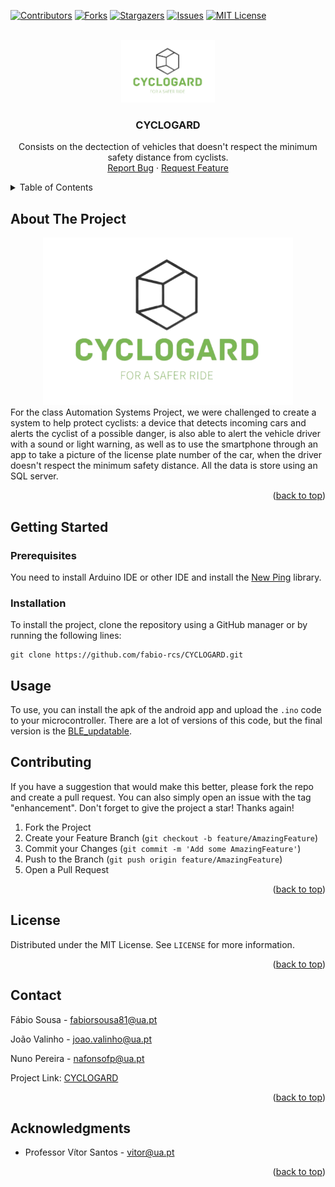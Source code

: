 <!-- Improved compatibility of back to top link: See: https://github.com/othneildrew/Best-README-Template/pull/73 -->
<a name="readme-top"></a>
<!--
*** Thanks for checking out the Best-README-Template. If you have a suggestion
*** that would make this better, please fork the repo and create a pull request
*** or simply open an issue with the tag "enhancement".
*** Don't forget to give the project a star!
*** Thanks again! Now go create something AMAZING! :D
-->



<!-- PROJECT SHIELDS -->
<!--
*** I'm using markdown "reference style" links for readability.
*** Reference links are enclosed in brackets [ ] instead of parentheses ( ).
*** See the bottom of this document for the declaration of the reference variables
*** for contributors-url, forks-url, etc. This is an optional, concise syntax you may use.
*** https://www.markdownguide.org/basic-syntax/#reference-style-links
-->
[![Contributors][contributors-shield]][contributors-url]
[![Forks][forks-shield]][forks-url]
[![Stargazers][stars-shield]][stars-url]
[![Issues][issues-shield]][issues-url]
[![MIT License][license-shield]][license-url]



<!-- PROJECT LOGO -->
<br />
<div align="center">
  <a href="https://github.com/fabio-rcs/CYCLOGARD">
    <img src="Docs/logo.png" alt="Logo" width="150" height="100">
  </a>

<h3 align="center">CYCLOGARD</h3>

  <p align="center">
    Consists on the dectection of vehicles that doesn't respect the minimum safety distance from cyclists.
    <br />
    <a href="https://github.com/fabio-rcs/CYCLOGARD/issues">Report Bug</a>
    ·
    <a href="https://github.com/fabio-rcs/CYCLOGARD/issues">Request Feature</a>
  </p>
</div>



<!-- TABLE OF CONTENTS -->
<details>
  <summary>Table of Contents</summary>
  <ol>
    <li>
      <a href="#about-the-project">About The Project</a>
    </li>
    <li>
      <a href="#getting-started">Getting Started</a>
      <ul>
        <li><a href="#prerequisites">Prerequisites</a></li>
        <li><a href="#installation">Installation</a></li>
      </ul>
    </li>
    <li><a href="#usage">Usage</a></li>
    <li><a href="#contributing">Contributing</a></li>
    <li><a href="#license">License</a></li>
    <li><a href="#contact">Contact</a></li>
    <li><a href="#acknowledgments">Acknowledgments</a></li>
  </ol>
</details>



<!-- ABOUT THE PROJECT -->
## About The Project
<div align="center">
<img  src="Docs/logo.png" alt="Logo" width="400">
</div>
For the class Automation Systems Project, we were challenged to create a system to help protect cyclists: a device that detects incoming cars and alerts the cyclist of a possible danger, is also able to alert the vehicle driver with a sound or light warning, as well as to use the smartphone through an app to take a picture of the license plate number of the car, when the driver doesn't respect the minimum safety distance. All the data is store using an SQL server.

<p align="right">(<a href="#readme-top">back to top</a>)</p>



<!-- ### Built With

* [![Next][Next.js]][Next-url]
* [![React][React.js]][React-url]
* [![Vue][Vue.js]][Vue-url]
* [![Angular][Angular.io]][Angular-url]
* [![Svelte][Svelte.dev]][Svelte-url]
* [![Laravel][Laravel.com]][Laravel-url]
* [![Bootstrap][Bootstrap.com]][Bootstrap-url]
* [![JQuery][JQuery.com]][JQuery-url]

<p align="right">(<a href="#readme-top">back to top</a>)</p> -->



<!-- GETTING STARTED -->
## Getting Started



### Prerequisites
You need to install Arduino IDE or other IDE and install the [New Ping](https://www.arduino.cc/reference/en/libraries/newping/) library. 

### Installation
To install the project, clone the repository using a GitHub manager or by running the following lines:
```
git clone https://github.com/fabio-rcs/CYCLOGARD.git
```

<!-- USAGE EXAMPLES -->
## Usage
To use, you can install the apk of the android app and upload the `.ino` code to your microcontroller. There are a lot of versions of this code, but the final version is the [BLE_updatable](https://github.com/fabio-rcs/CYCLOGARD/blob/main/ESP/ESP_BLE_updatable/ESP_BLE_updatable.ino). 

<!-- CONTRIBUTING -->
## Contributing

If you have a suggestion that would make this better, please fork the repo and create a pull request. You can also simply open an issue with the tag "enhancement".
Don't forget to give the project a star! Thanks again!

1. Fork the Project
2. Create your Feature Branch (`git checkout -b feature/AmazingFeature`)
3. Commit your Changes (`git commit -m 'Add some AmazingFeature'`)
4. Push to the Branch (`git push origin feature/AmazingFeature`)
5. Open a Pull Request

<p align="right">(<a href="#readme-top">back to top</a>)</p>



<!-- LICENSE -->
## License

Distributed under the MIT License. See `LICENSE` for more information.

<p align="right">(<a href="#readme-top">back to top</a>)</p>



<!-- CONTACT -->
## Contact

Fábio Sousa - fabiorsousa81@ua.pt

João Valinho - joao.valinho@ua.pt

Nuno Pereira - nafonsofp@ua.pt

Project Link: [CYCLOGARD](https://github.com/fabio-rcs/CYCLOGARD)

<p align="right">(<a href="#readme-top">back to top</a>)</p>



<!-- ACKNOWLEDGMENTS -->
## Acknowledgments

* Professor Vítor Santos - vitor@ua.pt

<p align="right">(<a href="#readme-top">back to top</a>)</p>



<!-- MARKDOWN LINKS & IMAGES -->
<!-- https://www.markdownguide.org/basic-syntax/#reference-style-links -->
[contributors-shield]: https://img.shields.io/github/contributors/fabio-rcs/CYCLOGARD.svg?style=for-the-badge
[contributors-url]: https://github.com/fabio-rcs/CYCLOGARD/graphs/contributors
[forks-shield]: https://img.shields.io/github/forks/fabio-rcs/CYCLOGARD.svg?style=for-the-badge
[forks-url]: https://github.com/fabio-rcs/CYCLOGARD/network/members
[stars-shield]: https://img.shields.io/github/stars/fabio-rcs/CYCLOGARD.svg?style=for-the-badge
[stars-url]: https://github.com/fabio-rcs/CYCLOGARD/stargazers
[issues-shield]: https://img.shields.io/github/issues/fabio-rcs/CYCLOGARD.svg?style=for-the-badge
[issues-url]: https://github.com/fabio-rcs/CYCLOGARD/issues
[license-shield]: https://img.shields.io/github/license/fabio-rcs/CYCLOGARD.svg?style=for-the-badge
[license-url]: https://github.com/fabio-rcs/CYCLOGARD/blob/main/LICENSE
[product-screenshot]: Docs/logo.png
